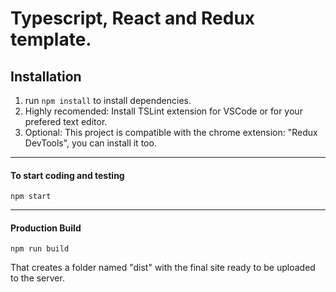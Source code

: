 # Typescript, React and Redux template.

## Installation

1) run `npm install` to install dependencies.
2) Highly recomended: Install TSLint extension for VSCode or for your prefered text editor.
3) Optional: This project is compatible with the chrome extension: "Redux DevTools", you can install it too.

----
#### To start coding and testing
```
npm start
```
----
#### Production Build
```
npm run build
```
That creates a folder named "dist" with the final site ready to be uploaded to the server.
